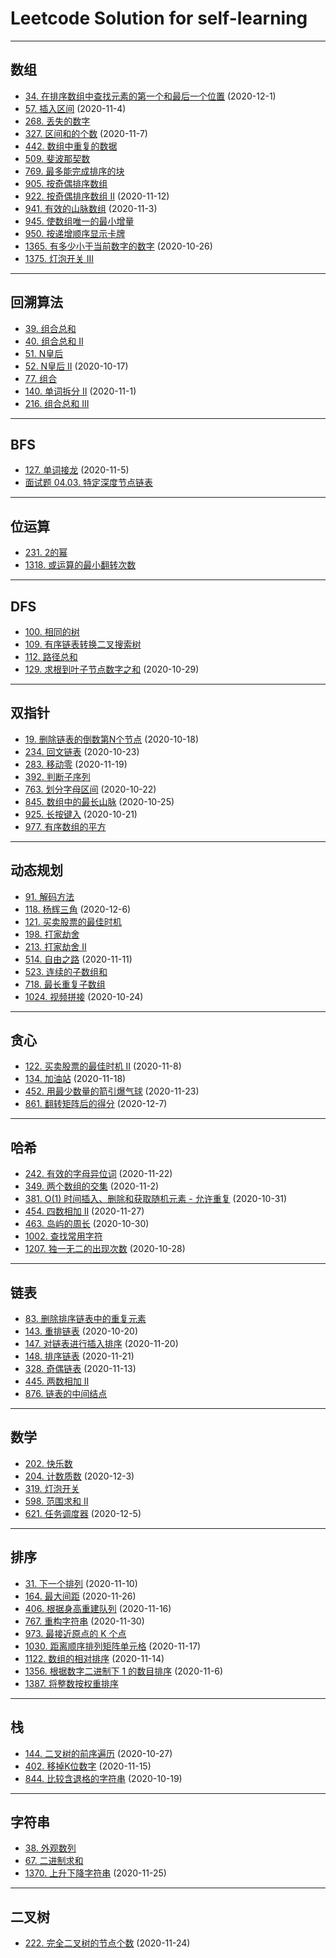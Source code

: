 # Leetcode Solution for self-learning

---

## 数组

- [34. 在排序数组中查找元素的第一个和最后一个位置](https://leetcode-cn.com/problems/find-first-and-last-position-of-element-in-sorted-array/) (2020-12-1)
- [57. 插入区间](https://leetcode-cn.com/problems/insert-interval/) (2020-11-4)
- [268. 丢失的数字](https://leetcode-cn.com/problems/missing-number/)
- [327. 区间和的个数](https://leetcode-cn.com/problems/count-of-range-sum/) (2020-11-7)
- [442. 数组中重复的数据](https://leetcode-cn.com/problems/find-all-duplicates-in-an-array/)
- [509. 斐波那契数](https://leetcode-cn.com/problems/fibonacci-number/)
- [769. 最多能完成排序的块](https://leetcode-cn.com/problems/max-chunks-to-make-sorted/)
- [905. 按奇偶排序数组](https://leetcode-cn.com/problems/sort-array-by-parity/)
- [922. 按奇偶排序数组 II](https://leetcode-cn.com/problems/sort-array-by-parity-ii/) (2020-11-12)
- [941. 有效的山脉数组](https://leetcode-cn.com/problems/valid-mountain-array/) (2020-11-3)
- [945. 使数组唯一的最小增量](https://leetcode-cn.com/problems/minimum-increment-to-make-array-unique/)
- [950. 按递增顺序显示卡牌](https://leetcode-cn.com/problems/reveal-cards-in-increasing-order/)
- [1365. 有多少小于当前数字的数字](https://leetcode-cn.com/problems/how-many-numbers-are-smaller-than-the-current-number/) (2020-10-26)
- [1375. 灯泡开关 III](https://leetcode-cn.com/problems/bulb-switcher-iii/)

---

## 回溯算法

- [39. 组合总和](https://leetcode-cn.com/problems/combination-sum/)
- [40. 组合总和 II](https://leetcode-cn.com/problems/combination-sum-ii/)
- [51. N皇后](https://leetcode-cn.com/problems/n-queens/)
- [52. N皇后 II](https://leetcode-cn.com/problems/n-queens-ii/) (2020-10-17)
- [77. 组合](https://leetcode-cn.com/problems/combinations/)
- [140. 单词拆分 II](https://leetcode-cn.com/problems/word-break-ii/) (2020-11-1)
- [216. 组合总和 III](https://leetcode-cn.com/problems/combination-sum-iii/)

---

## BFS

- [127. 单词接龙](https://leetcode-cn.com/problems/word-ladder/) (2020-11-5)
- [面试题 04.03. 特定深度节点链表](https://leetcode-cn.com/problems/list-of-depth-lcci/)

---

## 位运算

- [231. 2的幂](https://leetcode-cn.com/problems/power-of-two/)
- [1318. 或运算的最小翻转次数](https://leetcode-cn.com/problems/minimum-flips-to-make-a-or-b-equal-to-c/)

---

## DFS

- [100. 相同的树](https://leetcode-cn.com/problems/same-tree/)
- [109. 有序链表转换二叉搜索树](https://leetcode-cn.com/problems/convert-sorted-list-to-binary-search-tree/)
- [112. 路径总和](https://leetcode-cn.com/problems/path-sum/)
- [129. 求根到叶子节点数字之和](https://leetcode-cn.com/problems/sum-root-to-leaf-numbers/) (2020-10-29)

---

## 双指针

- [19. 删除链表的倒数第N个节点](https://leetcode-cn.com/problems/remove-nth-node-from-end-of-list/) (2020-10-18)
- [234. 回文链表](https://leetcode-cn.com/problems/palindrome-linked-list/) (2020-10-23)
- [283. 移动零](https://leetcode-cn.com/problems/move-zeroes/) (2020-11-19)
- [392. 判断子序列](https://leetcode-cn.com/problems/is-subsequence/)
- [763. 划分字母区间](https://leetcode-cn.com/problems/partition-labels/) (2020-10-22)
- [845. 数组中的最长山脉](https://leetcode-cn.com/problems/longest-mountain-in-array/) (2020-10-25)
- [925. 长按键入](https://leetcode-cn.com/problems/long-pressed-name/) (2020-10-21)
- [977. 有序数组的平方](https://leetcode-cn.com/problems/squares-of-a-sorted-array/)

---

## 动态规划

- [91. 解码方法](https://leetcode-cn.com/problems/decode-ways/)
- [118. 杨辉三角](https://leetcode-cn.com/problems/pascals-triangle/) (2020-12-6)
- [121. 买卖股票的最佳时机](https://leetcode-cn.com/problems/best-time-to-buy-and-sell-stock/)
- [198. 打家劫舍](https://leetcode-cn.com/problems/house-robber/)
- [213. 打家劫舍 II](https://leetcode-cn.com/problems/house-robber-ii/)
- [514. 自由之路](https://leetcode-cn.com/problems/freedom-trail/) (2020-11-11)
- [523. 连续的子数组和](https://leetcode-cn.com/problems/continuous-subarray-sum/)
- [718. 最长重复子数组](https://leetcode-cn.com/problems/maximum-length-of-repeated-subarray/)
- [1024. 视频拼接](https://leetcode-cn.com/problems/video-stitching/) (2020-10-24)

---

## 贪心

- [122. 买卖股票的最佳时机 II](https://leetcode-cn.com/problems/best-time-to-buy-and-sell-stock-ii/) (2020-11-8)
- [134. 加油站](https://leetcode-cn.com/problems/gas-station/) (2020-11-18)
- [452. 用最少数量的箭引爆气球](https://leetcode-cn.com/problems/minimum-number-of-arrows-to-burst-balloons/) (2020-11-23)
- [861. 翻转矩阵后的得分](https://leetcode-cn.com/problems/score-after-flipping-matrix/) (2020-12-7)

---

## 哈希

- [242. 有效的字母异位词](https://leetcode-cn.com/problems/valid-anagram/) (2020-11-22)
- [349. 两个数组的交集](https://leetcode-cn.com/problems/intersection-of-two-arrays/) (2020-11-2)
- [381. O(1) 时间插入、删除和获取随机元素 - 允许重复](https://leetcode-cn.com/problems/insert-delete-getrandom-o1-duplicates-allowed/) (2020-10-31)
- [454. 四数相加 II](https://leetcode-cn.com/problems/4sum-ii/) (2020-11-27)
- [463. 岛屿的周长](https://leetcode-cn.com/problems/island-perimeter/) (2020-10-30)
- [1002. 查找常用字符](https://leetcode-cn.com/problems/find-common-characters/)
- [1207. 独一无二的出现次数](https://leetcode-cn.com/problems/unique-number-of-occurrences/) (2020-10-28)

---

## 链表

- [83. 删除排序链表中的重复元素](https://leetcode-cn.com/problems/remove-duplicates-from-sorted-list/)
- [143. 重排链表](https://leetcode-cn.com/problems/reorder-list/) (2020-10-20)
- [147. 对链表进行插入排序](https://leetcode-cn.com/problems/insertion-sort-list/) (2020-11-20)
- [148. 排序链表](https://leetcode-cn.com/problems/sort-list/) (2020-11-21)
- [328. 奇偶链表](https://leetcode-cn.com/problems/odd-even-linked-list/) (2020-11-13)
- [445. 两数相加 II](https://leetcode-cn.com/problems/add-two-numbers-ii/)
- [876. 链表的中间结点](https://leetcode-cn.com/problems/middle-of-the-linked-list/)

---

## 数学

- [202. 快乐数](https://leetcode-cn.com/problems/happy-number/)
- [204. 计数质数](https://leetcode-cn.com/problems/count-primes/) (2020-12-3)
- [319. 灯泡开关](https://leetcode-cn.com/problems/bulb-switcher/)
- [598. 范围求和 II](https://leetcode-cn.com/problems/range-addition-ii/)
- [621. 任务调度器](https://leetcode-cn.com/problems/task-scheduler/) (2020-12-5)

---

## 排序

- [31. 下一个排列](https://leetcode-cn.com/problems/next-permutation/) (2020-11-10)
- [164. 最大间距](https://leetcode-cn.com/problems/maximum-gap/) (2020-11-26)
- [406. 根据身高重建队列](https://leetcode-cn.com/problems/queue-reconstruction-by-height/) (2020-11-16)
- [767. 重构字符串](https://leetcode-cn.com/problems/reorganize-string/) (2020-11-30)
- [973. 最接近原点的 K 个点](https://leetcode-cn.com/problems/k-closest-points-to-origin/)
- [1030. 距离顺序排列矩阵单元格](https://leetcode-cn.com/problems/matrix-cells-in-distance-order/) (2020-11-17)
- [1122. 数组的相对排序](https://leetcode-cn.com/problems/relative-sort-array/) (2020-11-14)
- [1356. 根据数字二进制下 1 的数目排序](https://leetcode-cn.com/problems/sort-integers-by-the-number-of-1-bits/) (2020-11-6)
- [1387. 将整数按权重排序](https://leetcode-cn.com/problems/sort-integers-by-the-power-value/)

---

## 栈

- [144. 二叉树的前序遍历](https://leetcode-cn.com/problems/binary-tree-preorder-traversal/) (2020-10-27)
- [402. 移掉K位数字](https://leetcode-cn.com/problems/remove-k-digits/) (2020-11-15)
- [844. 比较含退格的字符串](https://leetcode-cn.com/problems/backspace-string-compare/) (2020-10-19)

---

## 字符串

- [38. 外观数列](https://leetcode-cn.com/problems/count-and-say/)
- [67. 二进制求和](https://leetcode-cn.com/problems/add-binary/)
- [1370. 上升下降字符串](https://leetcode-cn.com/problems/increasing-decreasing-string/) (2020-11-25)

---

## 二叉树

- [222. 完全二叉树的节点个数](https://leetcode-cn.com/problems/count-complete-tree-nodes/) (2020-11-24)
